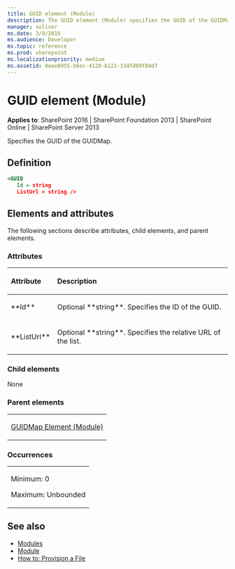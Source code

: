 ```yaml
---
title: GUID element (Module)
description: The GUID element (Module) specifies the GUID of the GUIDMap.
manager: soliver
ms.date: 3/9/2015
ms.audience: Developer
ms.topic: reference
ms.prod: sharepoint
ms.localizationpriority: medium
ms.assetid: 0aee8955-b6ec-4128-b121-13dfd09f84d7
---
```


# GUID element (Module)

**Applies to**: SharePoint 2016 | SharePoint Foundation 2013 | SharePoint Online | SharePoint Server 2013

Specifies the GUID of the GUIDMap.

## Definition

```XML
<GUID 
   Id = string 
   ListUrl = string />
```

## Elements and attributes

The following sections describe attributes, child elements, and parent elements.

### Attributes

<table>
<colgroup>
<col width="20%" />
<col width="80%" />
</colgroup>
<thead>
<tr class="header">
<th align="left"><p>Attribute</p></th>
<th align="left"><p>Description</p></th>
</tr>
</thead>
<tbody>
<tr class="odd">
<td align="left"><p>**Id**</p></td>
<td align="left"><p>Optional **string**. Specifies the ID of the GUID.</p></td>
</tr>
<tr class="even">
<td align="left"><p>**ListUrl**</p></td>
<td align="left"><p>Optional **string**. Specifies the relative URL of the list.</p></td>
</tr>
</tbody>
</table>

### Child elements

None

### Parent elements

<table>
<colgroup>
<col width="100%" />
</colgroup>
<tbody>
<tr class="odd">
<td align="left"><p><a href="guidmap-element-module.md">GUIDMap Element (Module)</a></p></td>
</tr>
</tbody>
</table>

### Occurrences

<table>
<colgroup>
<col width="100%" />
</colgroup>
<tbody>
<tr class="odd">
<td align="left"><p>Minimum: 0</p>
<p>Maximum: Unbounded</p></td>
</tr>
</tbody>
</table>


## See also

- [Modules](modules.md)
- [Module](https://msdn.microsoft.com/library/e5eeed6e-d785-496d-82b5-08d153588045(Office.15).aspx)
- [How to: Provision a File](https://msdn.microsoft.com/library/438d5a75-7f39-4fa9-a365-d86e8ba967b6(Office.15).aspx)








